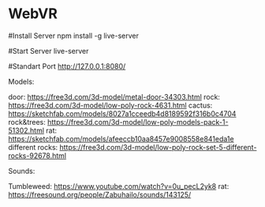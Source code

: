 # WebVR 

#Install Server
npm install -g live-server

#Start Server
live-server

#Standart Port 
http://127.0.0.1:8080/


Models:

door: https://free3d.com/3d-model/metal-door-34303.html
rock: https://free3d.com/3d-model/low-poly-rock-4631.html
cactus:  https://sketchfab.com/models/8027a1cceedb4d8189592f316b0c4704
rock&trees: https://free3d.com/3d-model/low-poly-models-pack-1-51302.html
rat: https://sketchfab.com/models/afeeccb10aa8457e9008558e841eda1e
different rocks: https://free3d.com/3d-model/low-poly-rock-set-5-different-rocks-92678.html

Sounds:

Tumbleweed: https://www.youtube.com/watch?v=0u_pecL2yk8
rat: https://freesound.org/people/Zabuhailo/sounds/143125/